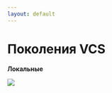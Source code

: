 ```yaml
---
layout: default
---
```


# Поколения VCS
**Локальные**

<img src="/images/local-vcs.png">

<style>
img {
    max-height: 70%;
    margin: auto;
}
</style>
